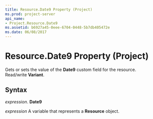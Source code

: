 ```yaml
---
title: Resource.Date9 Property (Project)
ms.prod: project-server
api_name:
- Project.Resource.Date9
ms.assetid: b6927a45-0eee-6704-0448-5b7db405472e
ms.date: 06/08/2017
---
```



# Resource.Date9 Property (Project)

Gets or sets the value of the **Date9** custom field for the resource. Read/write **Variant**.


## Syntax

 _expression_. **Date9**

 _expression_ A variable that represents a **Resource** object.


